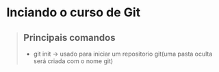 # Inciando o curso de Git

> ## Principais comandos
> - git init -> usado para iniciar um repositorio git(uma pasta oculta será criada com o nome git)